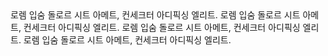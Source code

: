 <docs-callout title="기본 호출 제목" id="test">
  <span id="default-marker"></span>
  로렘 입숨 돌로르 시트 아메트, 컨세크터 아디픽싱 엘리트.
</docs-callout>

<docs-callout critical title="위험 호출 제목">
  로렘 입숨 돌로르 시트 아메트, 컨세크터 아디픽싱 엘리트.
</docs-callout>

<docs-callout important title="중요 호출 제목">
  로렘 입숨 돌로르 시트 아메트, 컨세크터 아디픽싱 엘리트.
</docs-callout>

<docs-callout helpful title="도움이 되는 호출 제목">
  로렘 입숨 돌로르 시트 아메트, 컨세크터 아디픽싱 엘리트.
</docs-callout>